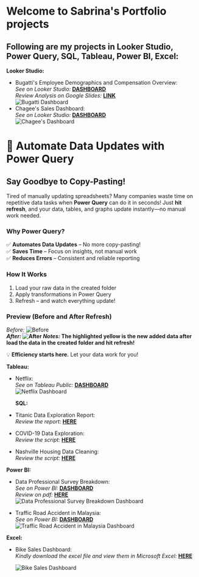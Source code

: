 # Welcome to Sabrina's Portfolio projects
## Following are my projects in Looker Studio, Power Query, SQL, Tableau, Power BI, Excel:

**Looker Studio:**
* Bugatti's Employee Demographics and Compensation Overview: <br /> 
  _See on Looker Studio:_ **[DASHBOARD](https://lookerstudio.google.com/u/0/reporting/47e05db3-a867-444e-9ac2-013d52f7292c/page/fzj7D)**<br />
  _Review Analysis on Google Slides:_ **[LINK](https://docs.google.com/presentation/d/1_Q49sbgTNkv6Ui88kJA9didQsOn7pmNvPTMMwfhHv2A/edit#slide=id.p)**<br />
  ![Bugatti Dashboard](https://github.com/sabrinarosli/DataAnalystPortfolioProjects/blob/main/Nur_Sabrina_Bugatti-pdf-image.png)<br />
* Chagee's Sales Dashboard: <br /> 
  _See on Looker Studio:_ **[DASHBOARD](https://lookerstudio.google.com/reporting/a978a7f4-56c5-4819-96f1-b697ff09718a)**<br />
  ![Chagee's Dashboard](https://github.com/sabrinarosli/DataAnalystPortfolioProjects/blob/main/Nur_Sabrina_Bugatti-pdf-image.png)<br />
    
  
# 🚀 Automate Data Updates with Power Query

## Say Goodbye to Copy-Pasting!  
Tired of manually updating spreadsheets? Many companies waste time on repetitive data tasks when **Power Query** can do it in seconds! Just **hit refresh**, and your data, tables, and graphs update instantly—no manual work needed.  

### Why Power Query?  
✅ **Automates Data Updates** – No more copy-pasting!  
✅ **Saves Time** – Focus on insights, not manual work  
✅ **Reduces Errors** – Consistent and reliable reporting  

### How It Works  
1. Load your raw data in the created folder
2. Apply transformations in Power Query  
3. Refresh – and watch everything update!

### Preview (Before and After Refresh)
_Before:_ ![Before](https://github.com/sabrinarosli/DataAnalystPortfolioProjects/blob/main/After%202.PNG)**<br />
_After:_ ![After](https://github.com/sabrinarosli/DataAnalystPortfolioProjects/blob/main/Final%202.PNG) 
_Notes:_ The highlighted yellow is the new added data after load the data in the created folder and hit refresh!**<br /> 

💡 **Efficiency starts here.** Let your data work for you!  
  
**Tableau:**
* Netflix: <br /> 
  _See on Tableau Public:_ **[DASHBOARD](https://public.tableau.com/app/profile/nur.sabrina.rosli/viz/NetflixPractice_16739026221050/Netflix#1)**<br />
  ![Netflix Dashboard](https://github.com/sabrinarosli/DataAnalystPortfolioProjects/blob/main/Netflix%20Dashboard.png)

  **SQL:**
* Titanic Data Exploration Report: <br /> 
  _Review the report:_ **[HERE](https://github.com/sabrinarosli/DataAnalystPortfolioProjects/blob/main/Nur%20Sabrina_SQL%20Titanic%20Report.pdf)**<br />
* COVID-19 Data Exploration: <br /> 
  _Review the script:_ **[HERE](https://github.com/sabrinarosli/DataAnalystPortfolioProjects/blob/main/Covid-19%20Data%20Exploration.sql)**<br />
* Nashville Housing Data Cleaning: <br /> 
  _Review the script:_ **[HERE](https://github.com/sabrinarosli/DataAnalystPortfolioProjects/blob/main/SQL%20Data%20Cleaning.sql)**<br />
  
**Power BI:**
* Data Professional Survey Breakdown: <br /> 
  _See on Power BI:_ **[DASHBOARD](https://github.com/sabrinarosli/DataAnalystPortfolioProjects/blob/main/Power%20BI_Data%20Professional%20Survey%20Breakdown.pbix)**<br />
   _Review on pdf:_ **[HERE](https://github.com/sabrinarosli/DataAnalystPortfolioProjects/blob/main/Power%20BI_Data%20Professional%20Survey%20Breakdown.pdf)**<br />
  ![Data Professional Survey Breakdown Dashboard](https://github.com/sabrinarosli/DataAnalystPortfolioProjects/blob/main/Power%20BI_Data%20Professional%20Survey%20Breakdown_page-0001.jpg)
  
 * Traffic Road Accident in Malaysia: <br /> 
 _See on Power BI:_ **[DASHBOARD](https://github.com/sabrinarosli/DataAnalystPortfolioProjects/blob/main/Traffic%20Road%20Accidents%20in%20Malaysia.pbix)**<br />
  ![Traffic Road Accident in Malaysia Dashboard](https://github.com/sabrinarosli/DataAnalystPortfolioProjects/blob/main/TRAFFIC%20ACCIDENTS%20MALAYSIA%20VIZ%2002.PNG)
  
**Excel:**
* Bike Sales Dashboard: <br /> 
  _Kindly download the excel file and view them in Microsoft Excel:_ **[HERE](https://github.com/sabrinarosli/DataAnalystPortfolioProjects/blob/main/Bike%20Sales%20Excel%20Portfolio.xlsx)**<br />
  
  ![Bike Sales Dashboard](https://github.com/sabrinarosli/DataAnalystPortfolioProjects/blob/main/Bike%20Sales%20Dashboard.jpeg) <br />
